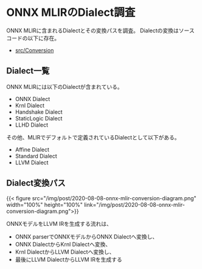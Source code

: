 # ONNX MLIRのDialect調査


ONNX MLIRに含まれるDialectとその変換パスを調査。
Dialectの変換はソースコードの以下に存在。
- [src/Conversion](https://github.com/onnx/onnx-mlir/tree/master/src/Conversion)

## Dialect一覧

ONNX MLIRには以下のDialectが含まれている。
- ONNX Dialect
- Krnl Dialect
- Handshake Dialect
- StaticLogic Dialect
- LLHD Dialect

その他、MLIRでデフォルトで定義されているDialectとして以下がある。
- Affine Dialect
- Standard Dialect
- LLVM Dialect

## Dialect変換パス

{{< figure src="/img/post/2020-08-08-onnx-mlir-conversion-diagram.png" width="100%" height="100%"
    link="/img/post/2020-08-08-onnx-mlir-conversion-diagram.png">}}

ONNXモデルをLLVM IRを生成する流れは、
- ONNX parserでONNXモデルからONNX Dialectへ変換し、
- ONNX DialectからKrnl Dialectへ変換、
- Krnl DialectからLLVM Dialectへ変換し、
- 最後にLLVM DialectからLLVM IRを生成する

